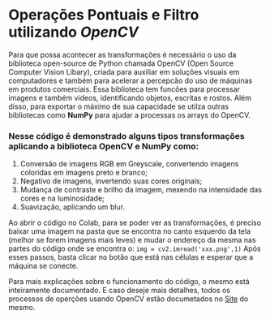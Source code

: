 # Operações Pontuais e Filtro utilizando *OpenCV*
Para que possa acontecer as transformações é necessário o uso da biblioteca open-source de Python chamada OpenCV (Open Source Computer Vision Libary), criada para auxiliar em soluções visuais em computadores e também para acelerar a percepcão do uso de máquinas em produtos comerciais. Essa biblioteca tem funcões para processar imagens e também videos, identificando objetos, escritas e rostos. Além disso, para exportar o máximo de sua capacidade se utilza outras bibliotecas como **NumPy** para ajudar a processas os arrays do OpenCV.

### Nesse código é demonstrado alguns tipos transformações aplicando a biblioteca **OpenCV e NumPy** como:
1. Conversão de imagens RGB em Greyscale, convertendo imagens coloridas em imagens preto e branco;
2. Negativo de imagens, invertendo suas cores originais;
3. Mudança de contraste e brilho da imagem, mexendo na intensidade das cores e na luminosidade;
4. Suavização, aplicando um blur.

Ao abrir o código no Colab, para se poder ver as transformações, é preciso baixar uma imagem na pasta que se encontra no canto esquerdo da tela (melhor se forem imagens mais leves) e 
mudar o endereço da mesma nas partes do código onde se encontra o:
`img = cv2.imread('xxx.png',1)`
Após esses passos, basta clicar no botão que está nas células e esperar que a máquina se conecte.
   
Para mais explicações sobre o funcionamento do código, o mesmo está inteiramente documentado. E caso deseje mais detalhes, todos os processos de operções usando OpenCV estão documetados no [Site](https://opencv.org/) do mesmo.
